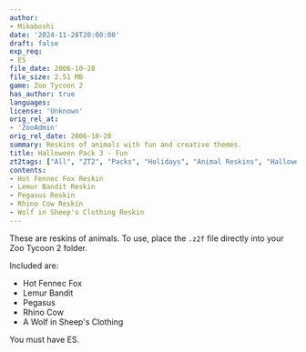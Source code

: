 ```yaml
---
author:
- Mikaboshi
date: '2024-11-28T20:00:00'
draft: false
exp_req:
- ES
file_date: 2006-10-28
file_size: 2.51 MB
game: Zoo Tycoon 2
has_author: true
languages:
license: 'Unknown'
orig_rel_at:
- 'ZooAdmin'
orig_rel_date: 2006-10-28
summary: Reskins of animals with fun and creative themes.
title: Halloween Pack 3 - Fun
zt2tags: ["All", "ZT2", "Packs", "Holidays", "Animal Reskins", "Halloween", "Texture Mods"]
contents:
- Hot Fennec Fox Reskin
- Lemur Bandit Reskin
- Pegasus Reskin
- Rhino Cow Reskin
- Wolf in Sheep's Clothing Reskin
---
```

These are reskins of animals. To use, place the `.z2f` file directly into your Zoo Tycoon 2 folder.  

Included are:  
- Hot Fennec Fox  
- Lemur Bandit  
- Pegasus  
- Rhino Cow  
- A Wolf in Sheep's Clothing  

You must have ES.

